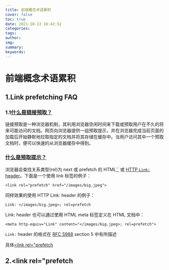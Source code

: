 ```yaml
---
title: 前端概念术语累积
cover: false
toc: true
date: 2021-10-13 16:42:52
categories:
tags:
author:
img:
summary:
keywords:
---
```

# 前端概念术语累积

## 1.Link prefetching FAQ

### 1.1[什么是链接预取？](https://developer.mozilla.org/zh-CN/docs/Web/HTTP/Link_prefetching_FAQ#what_is_link_prefetching.3f)

链接预取是一种浏览器机制，其利用浏览器空闲时间来下载或预取用户在不久的将来可能访问的文档。网页向浏览器提供一组预取提示，并在浏览器完成当前页面的加载后开始静默地拉取指定的文档并将其存储在缓存中。当用户访问其中一个预取文档时，便可以快速的从浏览器缓存中得到。

### [什么是预取提示？](https://developer.mozilla.org/zh-CN/docs/Web/HTTP/Link_prefetching_FAQ#what_are_the_prefetching_hints.3f)

浏览器会查找关系类型(rel)为 next 或 prefetch 的 HTML[``](https://developer.mozilla.org/zh-CN/docs/Web/HTML/Element/link) 或 [HTTP `Link:` header](https://developer.mozilla.org/en-US/docs/Web/HTTP/Headers)。下面是一个使用 link 标签的例子：

```
<link rel="prefetch" href="/images/big.jpeg">
```

同样效果的使用 HTTP Link: header 的例子：

```
Link: </images/big.jpeg>; rel=prefetch
```

Link: header 也可以通过使用 HTML meta 标签定义在 HTML 文档中：

```
<meta http-equiv="Link" content="</images/big.jpeg>; rel=prefetch">
```

`Link:` header 的格式在 [RFC 5988](https://tools.ietf.org/html/rfc5988) section 5 中有所描述

具体[<link rel="prefetch](https://developer.mozilla.org/zh-CN/docs/Web/HTTP/Link_prefetching_FAQ)

## 2.<link rel="prefetch



